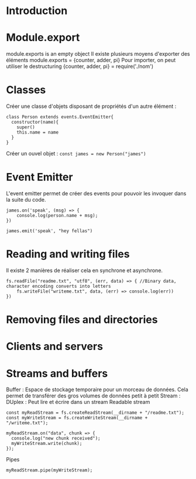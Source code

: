 # Introduction
# Module.export
module.exports is an empty object
Il existe plusieurs moyens d'exporter des éléments 
module.exports = {counter, adder, pi}
Pour importer, on peut utiliser le destructuring
{counter, adder, pi} = require('./nom')

# Classes
Créer une classe d'objets disposant de propriétés d'un autre élément :
```JS
class Person extends events.EventEmitter{
  constructor(name){
    super()
    this.name = name
  }
}
```

Créer un ouvel objet : `const james = new Person("james")`
# Event Emitter
L'event emitter permet de créer des events pour pouvoir les invoquer dans la suite du code.
```JS
james.on('speak', (msg) => {
    console.log(person.name + msg);
})

james.emit('speak', "hey fellas")
```

# Reading and writing files
Il existe 2 manières de réaliser cela en synchrone et asynchrone.

```JS
fs.readFile("readme.txt", "utf8", (err, data) => { //Binary data, character encoding converts into letters
    fs.writeFile("writeme.txt", data, (err) => console.log(err))
}) 
```

# Removing files and directories

# Clients and servers

# Streams and buffers
Buffer : Espace de stockage temporaire pour un morceau de données. Cela permet de transférer des gros volumes de données petit à petit
Stream : 
DUplex : Peut lire et écrire dans un stream
Readable stream
```JS
const myReadStream = fs.createReadStream(__dirname + "/readme.txt");
const myWriteStream = fs.createWriteStream(__dirname + "/writeme.txt");

myReadStream.on("data", chunk => {
  console.log("new chunk received");
  myWriteStream.write(chunk);
});
```

Pipes
```JS
myReadStream.pipe(myWriteStream);

```
